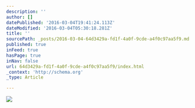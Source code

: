 ```yaml
---
description: ''
author: []
datePublished: '2016-03-04T19:41:24.113Z'
dateModified: '2016-03-04T05:30:18.281Z'
title: ''
sourcePath: _posts/2016-03-04-64d3429a-fd1f-4a0f-9cde-a4f0c97aa5f9.md
published: true
inFeed: true
hasPage: true
inNav: false
url: 64d3429a-fd1f-4a0f-9cde-a4f0c97aa5f9/index.html
_context: 'http://schema.org'
_type: Article

---
```

![](https://the-grid-user-content.s3-us-west-2.amazonaws.com/73317cd4-1453-441d-804c-01ead9979fba.png)